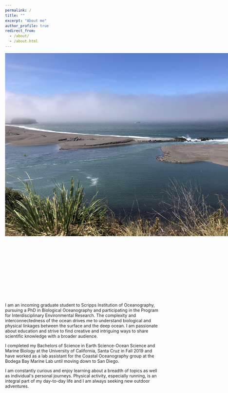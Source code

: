 ```yaml
---
permalink: /
title: ""
excerpt: "About me"
author_profile: true
redirect_from: 
  - /about/
  - /about.html
---
```


<center>
    <div style="width:800px; height:800px">
<img src="/images/Jenner_RR_Mouth.jpg"/>
    </div>
</center>
<br>
I am an incoming graduate student to Scripps Institution of Oceanography, pursuing a PhD in Biological Oceanography and participating in the Program for Interdisciplinary Environmental Research. The complexity and interconnectedness of the ocean drives me to understand biological and physical linkages between the surface and the deep ocean. I am passionate about education and strive to find creative and intriguing ways to share scientific knowledge with a broader audience.

I completed my Bachelors of Science in Earth Science-Ocean Science and Marine Biology at the University of California, Santa Cruz in Fall 2019 and have worked as a lab assistant for the Coastal Oceanography group at the Bodega Bay Marine Lab until moving down to San Diego.

I am constantly curious and enjoy learning about a breadth of topics as well as individual's personal journeys. Physical activity, especially running, is an integral part of my day-to-day life and I am always seeking new outdoor adventures. 